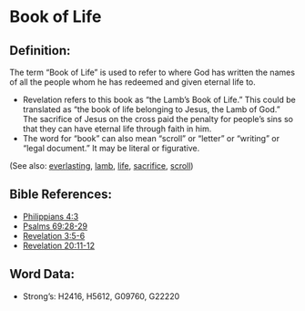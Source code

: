 # Book of Life

## Definition:

The term “Book of Life” is used to refer to where God has written the names of all the people whom he has redeemed and given eternal life to.

* Revelation refers to this book as “the Lamb’s Book of Life.” This could be translated as “the book of life belonging to Jesus, the Lamb of God.” The sacrifice of Jesus on the cross paid the penalty for people’s sins so that they can have eternal life through faith in him.
* The word for “book” can also mean “scroll” or “letter” or “writing” or “legal document.” It may be literal or figurative.

(See also: [everlasting](../kt/eternity.md), [lamb](../kt/lamb.md), [life](../kt/life.md), [sacrifice](../other/sacrifice.md), [scroll](../other/scroll.md))

## Bible References:

* [Philippians 4:3](rc://en/tn/help/php/04/03)
* [Psalms 69:28-29](rc://en/tn/help/psa/069/028)
* [Revelation 3:5-6](rc://en/tn/help/rev/03/05)
* [Revelation 20:11-12](rc://en/tn/help/rev/20/11)

## Word Data:

* Strong’s: H2416, H5612, G09760, G22220
